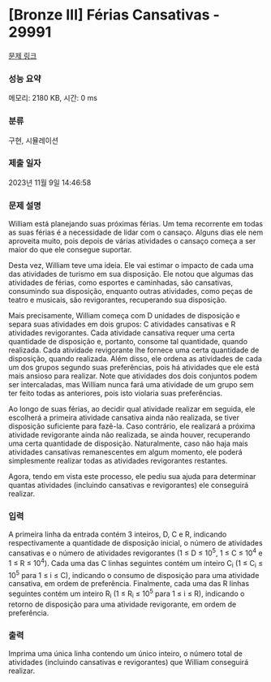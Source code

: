 # [Bronze III] Férias Cansativas - 29991 

[문제 링크](https://www.acmicpc.net/problem/29991) 

### 성능 요약

메모리: 2180 KB, 시간: 0 ms

### 분류

구현, 시뮬레이션

### 제출 일자

2023년 11월 9일 14:46:58

### 문제 설명

<p>William está planejando suas próximas férias. Um tema recorrente em todas as suas férias é a necessidade de lidar com o cansaço. Alguns dias ele nem aproveita muito, pois depois de várias atividades o cansaço começa a ser maior do que ele consegue suportar.</p>

<p>Desta vez, William teve uma ideia. Ele vai estimar o impacto de cada uma das atividades de turismo em sua disposição. Ele notou que algumas das atividades de férias, como esportes e caminhadas, são cansativas, consumindo sua disposição, enquanto outras atividades, como peças de teatro e musicais, são revigorantes, recuperando sua disposição.</p>

<p>Mais precisamente, William começa com D unidades de disposição e separa suas atividades em dois grupos: C atividades cansativas e R atividades revigorantes. Cada atividade cansativa requer uma certa quantidade de disposição e, portanto, consome tal quantidade, quando realizada. Cada atividade revigorante lhe fornece uma certa quantidade de disposição, quando realizada. Além disso, ele ordena as atividades de cada um dos grupos segundo suas preferências, pois há atividades que ele está mais ansioso para realizar. Note que atividades dos dois conjuntos podem ser intercaladas, mas William nunca fará uma atividade de um grupo sem ter feito todas as anteriores, pois isto violaria suas preferências.</p>

<p>Ao longo de suas férias, ao decidir qual atividade realizar em seguida, ele escolherá a primeira atividade cansativa ainda não realizada, se tiver disposição suficiente para fazê-la. Caso contrário, ele realizará a próxima atividade revigorante ainda não realizada, se ainda houver, recuperando uma certa quantidade de disposição. Naturalmente, caso não haja mais atividades cansativas remanescentes em algum momento, ele poderá simplesmente realizar todas as atividades revigorantes restantes.</p>

<p>Agora, tendo em vista este processo, ele pediu sua ajuda para determinar quantas atividades (incluindo cansativas e revigorantes) ele conseguirá realizar.</p>

### 입력 

 <p>A primeira linha da entrada contém 3 inteiros, D, C e R, indicando respectivamente a quantidade de disposição inicial, o número de atividades cansativas e o número de atividades revigorantes (1 ≤ D ≤ 10<sup>5</sup>, 1 ≤ C ≤ 10<sup>4</sup> e 1 ≤ R ≤ 10<sup>4</sup>). Cada uma das C linhas seguintes contém um inteiro C<sub>i</sub> (1 ≤ C<sub>i</sub> ≤ 10<sup>5</sup> para 1 ≤ i ≤ C), indicando o consumo de disposição para uma atividade cansativa, em ordem de preferência. Finalmente, cada uma das R linhas seguintes contém um inteiro R<sub>i</sub> (1 ≤ R<sub>i</sub> ≤ 10<sup>5</sup> para 1 ≤ i ≤ R), indicando o retorno de disposição para uma atividade revigorante, em ordem de preferência.</p>

### 출력 

 <p>Imprima uma única linha contendo um único inteiro, o número total de atividades (incluindo cansativas e revigorantes) que William conseguirá realizar.</p>


